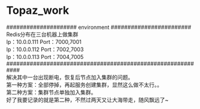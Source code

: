 # Topaz_work   
##################### environment  ########################
Redis分布在三台机器上做集群   
Ip：10.0.0.111 Port：7000,7001   
Ip：10.0.0.112 Port：7002,7003   
Ip：10.0.0.113 Port：7004,7005   
############################################################   
解决其中一台出现断电，恢复后节点加入集群的问题。   
第一种方案：全部停掉，再起服务创建集群，显然这么做不太行。。   
第二种方案：集群节点单独加入集群。   
好了我要记录的就是第二种，不然过两天又让大海带走，随风飘远了~
